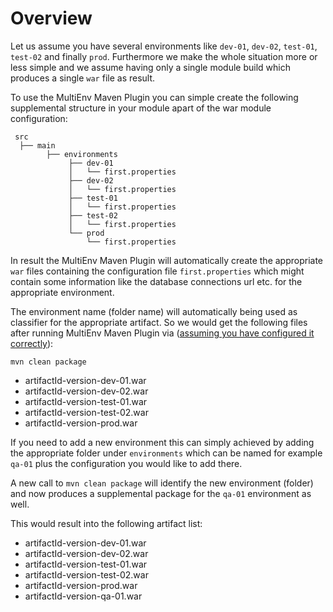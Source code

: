 Overview
========


Let us assume you have several environments like `dev-01`, `dev-02`, `test-01`,
`test-02` and finally `prod`. Furthermore we make the whole situation more or
less simple and we assume having only a single module build which produces a
single `war` file as result.

To use the MultiEnv Maven Plugin you can simple create the following
supplemental structure in your module apart of the war module configuration:

     src
      ├── main 
            ├── environments
                 ├── dev-01
                 │   └── first.properties
                 ├── dev-02
                 │   └── first.properties
                 ├── test-01
                 │   └── first.properties
                 ├── test-02
                 │   └── first.properties
                 └── prod
                     └── first.properties

In result the MultiEnv Maven Plugin will automatically create the
appropriate `war` files containing the configuration file `first.properties`
which might contain some information like the database connections url etc. for
the appropriate environment.

The environment name (folder name) will automatically being used as classifier
for the appropriate artifact. So we would get the following files after
running MultiEnv Maven Plugin via ([assuming you have configured it
correctly](./usage.html)):

```
mvn clean package
```

  * artifactId-version-dev-01.war
  * artifactId-version-dev-02.war
  * artifactId-version-test-01.war
  * artifactId-version-test-02.war
  * artifactId-version-prod.war

If you need to add a new environment this can simply achieved by adding
the appropriate folder under `environments` which can be named for example
`qa-01` plus the configuration you would like to add there.

A new call to `mvn clean package` will identify the new environment (folder) 
and now produces a supplemental package for the `qa-01` environment as well.

This would result into the following artifact list:

  * artifactId-version-dev-01.war
  * artifactId-version-dev-02.war
  * artifactId-version-test-01.war
  * artifactId-version-test-02.war
  * artifactId-version-prod.war
  * artifactId-version-qa-01.war


